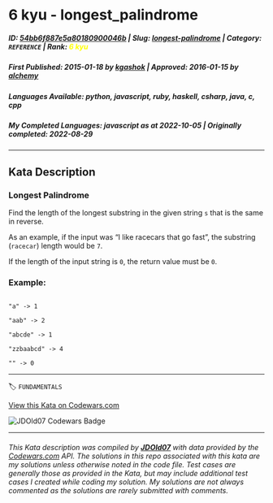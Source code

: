 # 6 kyu - longest_palindrome

##### **ID**: [54bb6f887e5a80180900046b](https://www.codewars.com/kata/54bb6f887e5a80180900046b) | **Slug**: [longest-palindrome](https://www.codewars.com/kata/54bb6f887e5a80180900046b) | **Category**: `REFERENCE` | **Rank**: <span style="color:yellow">6 kyu</span>

##### **First Published**: 2015-01-18 ***by*** [kgashok](https://www.codewars.com/users/kgashok) | **Approved**: 2016-01-15 ***by*** [alchemy](https://www.codewars.com/users/alchemy)

##### **Languages Available**: python, javascript, ruby, haskell, csharp, java, c, cpp

##### **My Completed Languages**: javascript ***as at*** 2022-10-05 | **Originally completed**: 2022-08-29

---

## Kata Description


### Longest Palindrome



Find the length of the longest substring in the given string `s` that is the same in reverse.        



As an example, if the input was “I like racecars that go fast”, the substring (`racecar`) length would be `7`. 



If the length of the input string is `0`, the return value must be `0`. 



### Example:

```

"a" -> 1 

"aab" -> 2  

"abcde" -> 1

"zzbaabcd" -> 4

"" -> 0

```

---


🏷 `FUNDAMENTALS`


[View this Kata on Codewars.com](https://www.codewars.com/kata/54bb6f887e5a80180900046b)

![](https://www.codewars.com/users/jdold07/badges/large "JDOld07 Codewars Badge")

---

###### *This Kata description was compiled by [**JDOld07**](https://tpstech.dev) with data provided by the [Codewars.com](https://www.codewars.com) API.  The solutions in this repo associated with this kata are my solutions unless otherwise noted in the code file.  Test cases are generally those as provided in the Kata, but may include additional test cases I created while coding my solution.  My solutions are not always commented as the solutions are rarely submitted with comments.*
